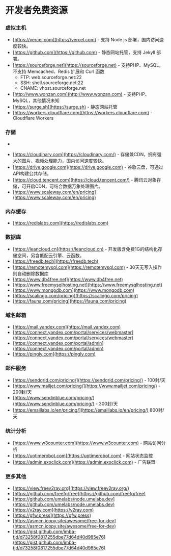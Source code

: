# 开发者免费资源

### 虚拟主机

* [https://vercel.com](https://vercel.com) - 支持 Node.js 部署，国内访问速度较快。
* [https://github.com](https://github.com) - 静态网站托管，支持 Jekyll 部署。
* [https://sourceforge.net](https://sourceforge.net) - 支持PHP、MySQL，不支持 Memcached、Redis 扩展和 Curl 函数
  * FTP: web.sourceforge.net:22
  * SSH: shell.sourceforge.net:22
  * CNAME: vhost.sourceforge.net
* [http://www.wonzan.com](http://www.wonzan.com) - 支持PHP、MySQL，其他情况未知
* [https://surge.sh](https://surge.sh) - 静态网站托管
* [https://workers.cloudflare.com](https://workers.cloudflare.com) - Cloudflare Workers

### 存储

* ~~~~[~~https://www.fast.io~~](https://www.fast.io) ~~- 与主流云盘同步的CDN，2021年起取消免费套餐。~~
* [https://cloudinary.com](https://cloudinary.com/) - 存储兼CDN，拥有强大的图片、视频处理能力，国内访问速度较快。
* [https://drive.google.com](https://drive.google.com) - 谷歌云盘，可通过API构建公共存储。
* [https://cloud.tencent.com](https://cloud.tencent.com/) - 腾讯云对象存储，可开启CDN，可结合数据万象处理图片。
* [https://www.scaleway.com/en/pricing](https://www.scaleway.com/en/pricing)

### 内存缓存

* [https://redislabs.com](https://redislabs.com)

### 数据库

* [https://leancloud.cn](https://leancloud.cn) - 开发版含免费1G的结构化存储空间，另含低配云引擎、云函数。
* [https://freedb.tech](https://freedb.tech)
* [https://remotemysql.com](https://remotemysql.com) - 30天无写入操作则自动删除数据库
* [https://www.db4free.net](https://www.db4free.net)
* [https://www.freemysqlhosting.net](https://www.freemysqlhosting.net)
* [https://www.mongodb.com](https://www.mongodb.com)
* [https://scalingo.com/pricing](https://scalingo.com/pricing) 
* [https://fauna.com/pricing](https://fauna.com/pricing)

### 域名邮箱

* [https://mail.yandex.com](https://mail.yandex.com)
* [https://connect.yandex.com/portal/services/webmaster](https://connect.yandex.com/portal/services/webmaster)
* [https://connect.yandex.com/portal/admin](https://connect.yandex.com/portal/admin)
* [https://pingly.com](https://pingly.com)

### 邮件服务

* [https://sendgrid.com/pricing/](https://sendgrid.com/pricing/) - 100封/天
* [https://www.mailjet.com/pricing/](https://www.mailjet.com/pricing/) - 200封/天
* [https://www.sendinblue.com/pricing/](https://www.sendinblue.com/pricing/) - 300封/天
* [https://emaillabs.io/en/pricing/](https://emaillabs.io/en/pricing/) 800封/天

### 统计分析

* [https://www.w3counter.com](https://www.w3counter.com) - 网站访问分析
* [https://uptimerobot.com](https://uptimerobot.com) - 网站状态监控
* [https://admin.exoclick.com](https://admin.exoclick.com) - 广告联盟

### 更多其他

* [https://view.freev2ray.org](https://view.freev2ray.org/)
* [https://github.com/freefq/free](https://github.com/freefq/free)
* [https://github.com/umelabs/node.umelabs.dev](https://github.com/umelabs/node.umelabs.dev)
* [https://v2ray.com](https://v2ray.com)
* [https://gfw.press](https://gfw.press)
* [https://asmcn.icopy.site/awesome/free-for-dev](https://asmcn.icopy.site/awesome/free-for-dev)
* [https://gist.github.com/imba-tjd/d73258f0817255dbe77d64d40d985e76](https://gist.github.com/imba-tjd/d73258f0817255dbe77d64d40d985e76)

